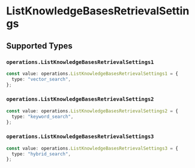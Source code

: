 # ListKnowledgeBasesRetrievalSettings


## Supported Types

### `operations.ListKnowledgeBasesRetrievalSettings1`

```typescript
const value: operations.ListKnowledgeBasesRetrievalSettings1 = {
  type: "vector_search",
};
```

### `operations.ListKnowledgeBasesRetrievalSettings2`

```typescript
const value: operations.ListKnowledgeBasesRetrievalSettings2 = {
  type: "keyword_search",
};
```

### `operations.ListKnowledgeBasesRetrievalSettings3`

```typescript
const value: operations.ListKnowledgeBasesRetrievalSettings3 = {
  type: "hybrid_search",
};
```

